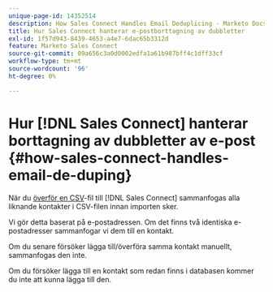 ```yaml
---
unique-page-id: 14352514
description: How Sales Connect Handles Email Deduplicing - Marketo Docs - Product Documentation
title: Hur Sales Connect hanterar e-postborttagning av dubbletter
exl-id: 1f57d943-8439-4653-a4e7-6dac65b3312d
feature: Marketo Sales Connect
source-git-commit: 09a656c3a0d0002edfa1a61b987bff4c1dff33cf
workflow-type: tm+mt
source-wordcount: '96'
ht-degree: 0%

---
```


# Hur [!DNL Sales Connect] hanterar borttagning av dubbletter av e-post {#how-sales-connect-handles-email-de-duping}

När du [överför en CSV](/help/marketo/product-docs/marketo-sales-connect/people/managing-contacts/import-contacts-via-csv.md)-fil till [!DNL Sales Connect] sammanfogas alla liknande kontakter i CSV-filen innan importen sker.

Vi gör detta baserat på e-postadressen. Om det finns två identiska e-postadresser sammanfogar vi dem till en kontakt.

Om du senare försöker lägga till/överföra samma kontakt manuellt, sammanfogas den inte.

Om du försöker lägga till en kontakt som redan finns i databasen kommer du inte att kunna lägga till den.
